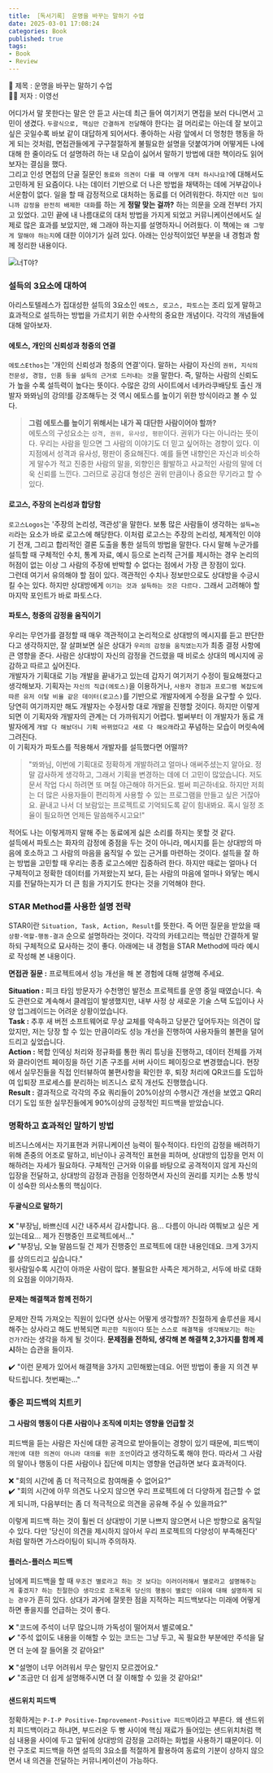 ```yaml
---
title: ［독서기록］ 운명을 바꾸는 말하기 수업              
date: 2025-03-01 17:08:24
categories: Book          
published: true 
tags:
- Book 
- Review          
---  
```


📖 제목 : 운명을 바꾸는 말하기 수업  
🙋‍♂️ 저자 : 이영선 

어디가서 말 못한다는 말은 안 듣고 사는데 최근 들어 여기저기 면접을 보러 다니면서 고민이 생겼다. `두괄식으로, 핵심만 간결하게 전달`해야 한다는 걸 머리로는 아는데 잘 보이고 싶은 곳일수록 바보 같이 대답하게 되어서다. 좋아하는 사람 앞에서 더 멍청한 행동을 하게 되는 것처럼, 면접관들에게 구구절절하게 불필요한 설명을 덧붙여가며 어떻게든 나에 대해 한 줄이라도 더 설명하려 하는 내 모습이 싫어서 말하기 방법에 대한 책이라도 읽어보자는 결심을 했다.  
그리고 인성 면접의 단골 질문인 `동료와 의견이 다를 때 어떻게 대처 하시나요?`에 대해서도 고민하게 된 요즘이다. 나는 데이터 기반으로 더 나은 방법을 채택하는 데에 거부감이나 서운함이 없다. 일을 할 때 감정적으로 대처하는 동료를 더 어려워한다. 하지만 `이건 일이니까 감정을 완전히 배제한 대화`를 하는 게 **정말 맞는 걸까?** 하는 의문을 오래 전부터 가지고 있었다. 고민 끝에 내 나름대로의 대처 방법을 가지게 되었고 커뮤니케이션에서도 실제로 많은 효과를 보았지만, 왜 그래야 하는지를 설명하자니 어려웠다. 이 책에는 `왜 그렇게 말해야 하는지`에 대한 이야기가 실려 있다. 아래는 인상적이었던 부분을 내 경험과 함께 정리한 내용이다. 

![너T야?](https://i.imgur.com/PNOqKEW.jpeg) 

### 설득의 3요소에 대하여  
아리스토텔레스가 집대성한 설득의 3요소인 `에토스, 로고스, 파토스`는 조리 있게 말하고 효과적으로 설득하는 방법을 가르치기 위한 수사학의 중요한 개념이다. 각각의 개념들에 대해 알아보자. 

#### 에토스, 개인의 신뢰성과 청중의 연결  
`에토스Ethos`는 '개인의 신뢰성과 청중의 연결'이다. 말하는 사람이 자신의 `권위, 지식의 전문성, 경험, 인품 등을 설득의 근거로 드러내는 것`을 말한다. 즉, 말하는 사람의 신뢰도가 높을 수록 설득력이 높다는 뜻이다. 수많은 강의 사이트에서 네카라쿠배당토 출신 개발자 뫄뫄님의 강의!를 강조해두는 것 역시 에토스를 높이기 위한 방식이라고 볼 수 있다.  

> **그럼 에토스를 높이기 위해서는 내가 꼭 대단한 사람이어야 할까?**  
> 에토스의 구성요소는 `성격, 권위, 유사성, 평판`이다. 권위가 다는 아니라는 뜻이다. 우리는 사람을 믿으면 그 사람의 이야기도 더 믿고 싶어하는 경향이 있다. 이 지점에서 성격과 유사성, 평판이 중요해진다. 예를 들면 내향인은 자신과 비슷하게 말수가 적고 진중한 사람의 말을, 외향인은 활발하고 사교적인 사람의 말에 더욱 신뢰를 느낀다. 그러므로 공감대 형성은 권위 만큼이나 중요한 무기라고 할 수 있다.  

#### 로고스, 주장의 논리성과 합당함  
`로고스Logos`는 '주장의 논리성, 객관성'을 말한다. 보통 많은 사람들이 생각하는 `설득=논리`라는 요소가 바로 로고스에 해당한다. 이처럼 로고스는 주장의 논리성, 체계적인 이야기 전개, 그리고 합리적인 결론 도출을 통한 설득의 방법을 말한다. 다시 말해 누군가를 설득할 때 구체적인 수치, 통계 자료, 예시 등으로 논리적 근거를 제시하는 경우 논리의 허점이 없는 이상 그 사람의 주장에 반박할 수 없다는 점에서 가장 큰 장점이 있다.  
그런데 여기서 유의해야 할 점이 있다. 객관적인 수치나 정보만으로도 상대방을 수긍시킬 수는 있다. 하지만 상대방에게 `이기는 것과 설득하는 것은 다르다.` 그래서 고려해야 할 마지막 포인트가 바로 파토스다. 

#### 파토스, 청중의 감정을 움직이기  
우리는 무언가를 결정할 때 매우 객관적이고 논리적으로 상대방의 메시지를 듣고 판단한다고 생각하지만, 잘 살펴보면 실은 상대가 `우리의 감정을 움직였는지`가 최종 결정 사항에 큰 영향을 준다. 사람은 상대방이 자신의 감정을 건드렸을 때 비로소 상대의 메시지에 공감하고 따르고 싶어진다.  
개발자가 기획대로 기능 개발을 끝내가고 있는데 갑자기 여기저기 수정이 필요해졌다고 생각해보자. 기획자는 `자신의 직급(에토스)`을 이용하거나, `사용자 경험과 프로그램 복잡도에 따른 유저 이탈 비율 같은 데이터(로고스)`를 기반으로 개발자에게 수정을 요구할 수 있다. 당연히 여기까지만 해도 개발자는 수정사항 대로 개발을 진행할 것이다. 하지만 이렇게 되면 이 기획자와 개발자의 관계는 더 가까워지기 어렵다. 벌써부터 이 개발자가 동료 개발자에게 `개발 다 해놨더니 기획 바뀌었다고 새로 다 해오래`라고 푸념하는 모습이 머릿속에 그려진다.  
이 기획자가 파토스를 적용해서 개발자를 설득했다면 어떨까?  
> "뫄뫄님, 이번에 기획대로 정확하게 개발하려고 얼마나 애써주셨는지 알아요. 정말 감사하게 생각하고, 그래서 기획을 변경하는 데에 더 고민이 많았습니다. 저도 문서 작업 다시 하려면 또 며칠 야근해야 하거든요. 벌써 피곤하네요. 하지만 저희는 더 많은 사용자들이 편리하게 사용할 수 있는 프로그램을 만들고 싶은 거잖아요. 끝내고 나서 더 보람있는 프로젝트로 기억되도록 같이 힘내봐요. 혹시 일정 조율이 필요하면 언제든 말씀해주시고요!"  

적어도 나는 이렇게까지 말해 주는 동료에게 싫은 소리를 하지는 못할 것 같다.  
설득에서 파토스는 화자의 감정에 중점을 두는 것이 아니라, 메시지를 듣는 상대방의 마음에 호소하고 그 사람의 마음을 움직일 수 있는 근거를 마련하는 것이다. 설득을 잘 하는 방법을 고민할 때 우리는 종종 로고스에만 집중하려 한다. 하지만 때로는 얼마나 더 구체적이고 정확한 데이터를 가져왔는지 보다, 듣는 사람의 마음에 얼마나 와닿는 메시지를 전달하는지가 더 큰 힘을 가지기도 한다는 것을 기억해야 한다.  


### STAR Method를 사용한 설명 전략  
STAR이란 `Situation, Task, Action, Result`를 뜻한다. 즉 어떤 질문을 받았을 때 `상황-역할-행동-결과` 순으로 설명하라는 것이다. 각각의 카테고리는 핵심만 간결하게 말하되 구체적으로 묘사하는 것이 좋다. 아래에는 내 경험을 STAR Method에 따라 예시로 작성해 본 내용이다.  

**면접관 질문 :** 프로젝트에서 성능 개선을 해 본 경험에 대해 설명해 주세요. 

**Situation :** 피크 타임 방문자가 수천명인 발전소 프로젝트를 운영 중일 때였습니다. 속도 관련으로 계속해서 클레임이 발생했지만, 내부 사정 상 새로운 기술 스택 도입이나 사양 업그레이드는 어려운 상황이었습니다.  
**Task :** 추후 새 버전 소프트웨어로 무상 교체를 약속하고 당분간 덮어두자는 의견이 많았지만, 저는 당장 할 수 있는 만큼이라도 성능 개선을 진행하여 사용자들의 불편을 덜어드리고 싶었습니다.  
**Action :** 복합 인덱싱 처리와 정규화를 통한 쿼리 튜닝을 진행하고, 데이터 전체를 가져와 클라이언트 페이징을 하던 기존 구조를 서버 사이드 페이징으로 변경했습니다. 현장에서 실무진들을 직접 인터뷰하여 불편사항을 확인한 후, 퇴장 처리에 QR코드를 도입하여 입퇴장 프로세스를 분리하는 비즈니스 로직 개선도 진행했습니다.   
**Result :** 결과적으로 각각의 주요 쿼리들이 20%이상의 수행시간 개선을 보였고 QR리더기 도입 또한 실무진들에게 90%이상의 긍정적인 피드백을 받았습니다.  

### 명확하고 효과적인 말하기 방법  
비즈니스에서는 자기표현과 커뮤니케이션 능력이 필수적이다. 타인의 감정을 배려하기 위해 존중의 어조로 말하고, 비난이나 공격적인 표현을 피하며, 상대방의 입장을 먼저 이해하려는 자세가 필요하다. 구체적인 근거와 이유를 바탕으로 공격적이지 않게 자신의 입장을 전달하고, 상대방의 감정과 관점을 인정하면서 자신의 권리를 지키는 소통 방식이 성숙한 의사소통의 핵심이다. 

#### 두괄식으로 말하기  
❌ "부장님, 바쁘신데 시간 내주셔서 감사합니다. 음... 다름이 아니라 여쭤보고 싶은 게 있는데요... 제가 진행중인 프로젝트에서..."  
✔️ "부장님, 오늘 말씀드릴 건 제가 진행중인 프로젝트에 대한 내용인데요. 크게 3가지를 상의드리고 싶습니다."  
윗사람일수록 시간이 아까운 사람이 많다. 불필요한 사족은 제거하고, 서두에 바로 대화의 요점을 이야기하자.  

#### 문제는 해결책과 함께 전하기  
문제만 잔뜩 가져오는 직원이 있다면 상사는 어떻게 생각할까? 친절하게 솔루션을 제시해주는 상사라고 해도 반복되면 `피곤한 직원이다` 또는 `스스로 해결책을 생각해보기는 하는 건가?`라는 생각을 하게 될 것이다. **문제점을 전하되, 생각해 본 해결책 2,3가지를 함께 제시**하는 습관을 들이자.  

✔️ "이런 문제가 있어서 해결책을 3가지 고민해봤는데요. 어떤 방법이 좋을 지 의견 부탁드립니다. 첫번째는..."  


### 좋은 피드백의 치트키  

#### 그 사람의 행동이 다른 사람이나 조직에 미치는 영향을 언급할 것  
피드백을 듣는 사람은 자신에 대한 공격으로 받아들이는 경향이 있기 때문에, 피드백이 `개인에 대한 의견이 아니라 대의를 위한 조언`이라고 생각하도록 해야 한다. 따라서 그 사람의 말이나 행동이 다른 사람이나 집단에 미치는 영향을 언급하면 보다 효과적이다. 

❌ "회의 시간에 좀 더 적극적으로 참여해줄 수 없어요?"  
✔️ "회의 시간에 아무 의견도 나오지 않으면 우리 프로젝트에 더 다양하게 접근할 수 없게 되니까, 다음부터는 좀 더 적극적으로 의견을 공유해 주실 수 있을까요?" 

이렇게 피드백 하는 것이 훨씬 더 상대방이 기분 나쁘지 않으면서 나은 방향으로 움직일 수 있다. 다만 '당신이 의견을 제시하지 않아서 우리 프로젝트의 다양성이 부족해진다' 처럼 말하면 가스라이팅이 되니까 주의하자.  

#### 플러스-플러스 피드백  
남에게 피드백을 할 때 `무조건 별로라고 하는 것 보다는 이러이러해서 별로라고 설명해주는 게 좋겠지? 하는 친절한😥 생각으로 조목조목 당신의 행동이 별로인 이유에 대해 설명하게 되는 경우`가 흔히 있다. 상대가 과거에 잘못한 점을 지적하는 피드백보다는 미래에 어떻게 하면 좋을지를 언급하는 것이 좋다. 

❌ "코드에 주석이 너무 많으니까 가독성이 떨어져서 별로예요."  
✔️ "주석 없이도 내용을 이해할 수 있는 코드는 그냥 두고, 꼭 필요한 부분에만 주석을 달면 더 눈에 잘 들어올 것 같아요!" 

❌ "설명이 너무 어려워서 무슨 말인지 모르겠어요."  
✔️ "조금만 더 쉽게 설명해주시면 더 잘 이해할 수 있을 것 같아요!"  

#### 샌드위치 피드백  
정확하게는 `P-I-P Positive-Improvement-Positive 피드백`이라고 부른다. 왜 샌드위치 피드백이라고 하냐면, 부드러운 두 빵 사이에 핵심 재료가 들어있는 샌드위치처럼 핵심 내용을 사이에 두고 앞뒤에 상대방의 감정을 고려하는 화법을 사용하기 떄문이다. 이런 구조로 피드백을 하면 설득의 3요소를 적절하게 활용하여 동료의 기분이 상하지 않으면서 내 의견을 전달하는 커뮤니케이션이 가능하다. 
